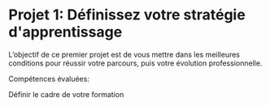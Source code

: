 # Projet 1: Définissez votre stratégie d'apprentissage

L’objectif de ce premier projet est de vous mettre dans les meilleures conditions pour réussir votre parcours, puis votre évolution professionnelle. 

Compétences évaluées: 

Définir le cadre de votre formation
